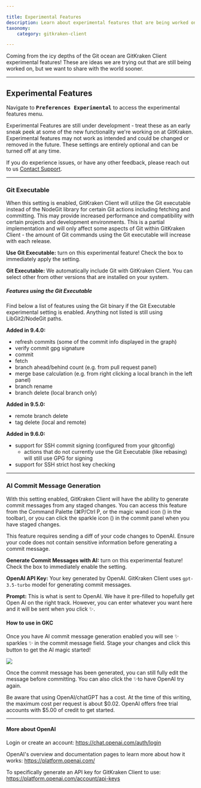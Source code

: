 ```yaml
---

title: Experimental Features
description: Learn about experimental features that are being worked on for possible future inclusion into GitKraken Client.
taxonomy:
    category: gitkraken-client

---
```


Coming from the icy depths of the Git ocean are GitKraken Client experimental features! These are ideas we are trying out that are still being worked on, but we want to share with the world sooner. 

---

## Experimental Features

Navigate to <i class="fas fa-cog"></i><kbd><strong>Preferences</strong> <i class='fa fa-caret-right'></i> <strong>Experimental</strong></i></kbd> to access the experimental features menu.

Experimental Features are still under development - treat these as an early sneak peek at some of the new functionality we're working on at GitKraken. Experimental features may not work as intended and could be changed or removed in the future. These settings are entirely optional and can be turned off at any time.

If you do experience issues, or have any other feedback, please reach out to us [Contact Support](https://help.gitkraken.com/gitkraken-client/contact-support/?issue_category__customer_facing_field_=Experimental+feedback&subject=GitKraken+Client+Experimental+feedback).

---

### Git Executable

When this setting is enabled, GitKraken Client will utilize the Git executable instead of the NodeGit library for certain Git actions including fetching and committing. This may provide increased performance and compatibility with certain projects and development environments. This is a partial implementation and will only affect some aspects of Git within GitKraken Client - the amount of Git commands using the Git executable will increase with each release.

**Use Git Executable:** <i class="fa-regular fa-square-check"></i> turn on this experimental feature! Check the box to immediately apply the setting.

**Git Executable:** We automatically include Git with GitKraken Client. You can select other from other versions that are installed on your system. 

##### Features using the Git Executable

Find below a list of features using the Git binary if the Git Executable experimental setting is enabled. Anything not listed is still using LibGit2/NodeGit paths.

**Added in 9.4.0:**
- refresh commits (some of the commit info displayed in the graph)
- verify commit gpg signature
- commit
- fetch
- branch ahead/behind count (e.g. from pull request panel)
- merge base calculation (e.g. from right clicking a local branch in the left panel)
- branch rename
- branch delete (local branch only)

**Added in 9.5.0:**
- remote branch delete
- tag delete (local and remote)

**Added in 9.6.0:**
- support for SSH commit signing (configured from your gitconfig)
    - actions that do not currently use the Git Executable (like rebasing) will still use GPG for signing
- support for SSH strict host key checking

---

### AI Commit Message Generation

With this setting enabled, GitKraken Client will have the ability to generate commit messages from any staged changes. You can access this feature from the Command Palette (⌘P/Ctrl P, or the magic wand icon () in the toolbar), or you can click the sparkle icon () in the commit panel when you have staged changes.

<div class='callout callout--danger'>
    <p> This feature requires sending a diff of your code changes to OpenAI. Ensure your code does not contain sensitive information before generating a commit message.</p>
</div>

**Generate Commit Messages with AI:** <i class="fa-regular fa-square-check"></i> turn on this experimental feature! Check the box to immediately enable the setting.

**OpenAI API Key:** Your key generated by OpenAI. GitKraken Client uses `gpt-3.5-turbo` model for generating commit messages.

**Prompt:** This is what is sent to OpenAI. We have it pre-filled to hopefully get Open AI on the right track. However, you can enter whatever you want here and it will be sent when you click ✨.

#### How to use in GKC

Once you have AI commit message generation enabled you will see ✨ sparkles ✨ in the commit message field. Stage your changes and click this button to get the AI magic started!

<img src='/wp-content/uploads/gkc-commit-message-ai-gen.gif' class='img-bordered img-responsive center'>

Once the commit message has been generated, you can still fully edit the message before committing. You can also click the ✨to have OpenAI try again.

<div class='callout callout--danger'>
    <p>Be aware that using OpenAI/chatGPT has a cost. At the time of this writing, the maximum cost per request is about $0.02. OpenAI offers free trial accounts with $5.00 of credit to get started.</p>
</div>

---

#### More about OpenAI

Login or create an account:
https://chat.openai.com/auth/login

OpenAI's overview and documentation pages to learn more about how it works:
https://platform.openai.com/

To specifically generate an API key for GitKraken Client to use:
https://platform.openai.com/account/api-keys 

